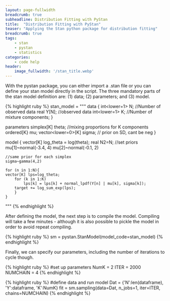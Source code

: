 ```yaml
---
layout: page-fullwidth
breadcrumb: true
subheadline: Distribution Fitting with PyStan
title:  "Distribution Fitting with PyStan"
teaser: "Applying the Stan python package for distribution fitting"
breadcrumb: true
tags:
    - stan
    - pystan
    - statistics
categories:
    - code help
header:
    image_fullwidth: '/stan_title.webp'
---
```

With the pystan package, you can either import a .stan file or you can define your stan model directly in the script. The three mandatory parts of the stan model definition are: (1) data; (2) parameters; and (3) model. 

{% highlight ruby %}
stan_model = """
data {
    int<lower=1> N; //Number of observed data
    real Y[N]; //observed data
    int<lower=1> K; //Number of mixture components;
    }
    
parameters
    simplex[K] theta; //mixing proportions for K components
    ordered[K} mu;
    vector<lower=0>[K] sigma; // prior on SD, cant be neg
    }
    
model {
    vector[K] log_theta = log(theta);
    real N2=N;
    //set priors
    mu[1]~normal(-3.4, 4)
    mu[2]~normal(-0.1, 2)
    
    //same prior for each simplex
    sigma~gamma(4,2)
    
    for (n in 1:N){
    vector[K] lps=log_theta;
        for (k in 1:K)
            lps[k] = lps[k] + normal_lpdf(Y[n] | mu[k], sigma[k]);
        target += log_sum_exp(lps);
        }
    }
"""
{% endhighlight %}

After defining the model, the next step is to compile the model. Compiling will take a few minutes - although it is also possible to pickle the model in order to avoid repeat compiling.  

{% highlight ruby %}
sm = pystan.StanModel(model_code=stan_model)
{% endhighlight %}

Finally, we can specify our parameters, including the number of iterations to cycle though. 

{% highlight ruby %}
#set up parameters
NumK = 2
ITER = 2000
NUMCHAIN = 4
{% endhighlight %}

{% highlight ruby %}
#define data and run model
Dat = {'N':len(dataframe), 'Y':dataframe, 'K':NumK}
fit = sm.sampling(data=Dat, n_jobs=1, iter=ITER, chains=NUMCHAIN)
{% endhighlight %}



<!-- ![l-moment smoothing]({{site.baseurl}}/images/histograms.png) -->